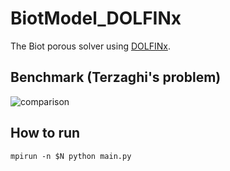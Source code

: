 # BiotModel_DOLFINx
The Biot porous solver using [DOLFINx](https://github.com/FEniCS/dolfinx).

## Benchmark (Terzaghi's problem)
![comparison](https://github.com/osin1112/MPET_DOLFINx/assets/104124642/b3758445-c9c6-4bfa-891f-2fbdf5512984)

## How to run
```
mpirun -n $N python main.py
```
